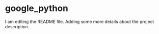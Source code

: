 # google_python

I am editing the README file. Adding some more details about the project description.
